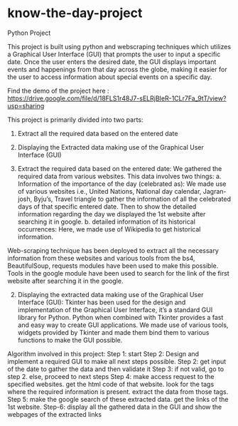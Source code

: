 # know-the-day-project
Python Project

This project is built using python and webscraping techniques which utilizes a Graphical User Interface (GUI) that prompts the user to input a specific date. Once the user enters the desired date, the GUI displays important events and happenings from that day across the globe, making it easier for the user to access information about special events on a specific day.

Find the demo of the project here : https://drive.google.com/file/d/18FLS1r48J7-sELRjBIeR-1CLr7Fa_9tT/view?usp=sharing

This project is primarily divided into two parts:
1.	Extract all the required data based on the entered date  
2.	Displaying the Extracted data making use of the Graphical User Interface (GUI)

1. Extract the required data based on the entered date:
We gathered the required data from various websites. This data involves two things: 
a.  Information of the importance of the day (celebrated as):
We made use of various websites i.e., United Nations, 	National day calendar, Jagran-josh, Byju’s, Travel triangle to gather the information of all the celebrated days of that specific entered date.
Then to show the detailed information regarding the day we displayed the 1st website after searching it in google.
b. detailed information of its historical occurrences:
Here, we made use of Wikipedia 	 to get historical information.

Web-scraping technique has been deployed to extract all the necessary information from these websites and various tools from the bs4, BeautifulSoup, requests modules have been used to make this possible.
Tools in the google module have been used to search for the link of the first website after searching it in the google.


		

2. Displaying the extracted data making use of the Graphical User Interface (GUI):
Tkinter has been used for the design and implementation of the Graphical User Interface, it’s a standard GUI library for Python. Python when combined with Tkinter provides a fast and easy way to create GUI applications.
We made use of various tools, widgets provided by Tkinter and made them bind them to various functions to make the GUI possible.

Algorithm involved in this project:
Step 1: start
Step 2: Design and implement a required GUI to make all next steps 	  	   possible.
Step 2: get input of the date to gather the data and then validate it 
Step 3: if not valid, go to step 2. else, proceed to next steps
Step 4: make access request to the specified websites.                                             	      	  get the html code of that website.                                             		  look for the tags where the required information is present.       	  	    extract the data from those tags.
Step 5: make the google search of these extracted data.                              	  get the links of the 1st website. 
Step-6: display all the gathered data in the GUI and show the webpages 	   of the extracted links
